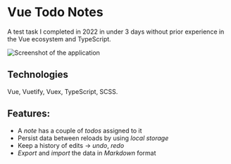 # Vue Todo Notes

A test task I completed in 2022 in under 3 days without prior experience in the Vue ecosystem and TypeScript.

![Screenshot of the application](https://github.com/vrepetskyi/todo-notes/assets/31629500/108b73c0-2bdf-48ef-acf2-e7fbd5962e35)

## Technologies

Vue, Vuetify, Vuex, TypeScript, SCSS.

## Features:
- A _note_ has a couple of _todos_ assigned to it
- Persist data between reloads by using _local storage_
- Keep a history of edits -> _undo_, _redo_
- _Export_ and _import_ the data in _Markdown_ format
